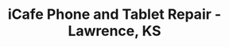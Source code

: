 ---
title: "iCafe Phone and Tablet Repair - Lawrence, KS"
url: /lawrence/icafe-phone-and-tablet-repair-lawrence-ks/
shop: mobile phone
---